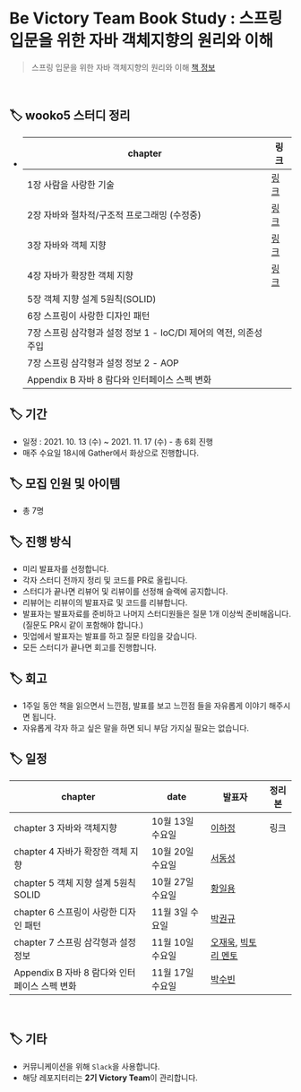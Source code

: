 # Be Victory Team Book Study : 스프링 입문을 위한 자바 객체지향의 원리와 이해

> 스프링 입문을 위한 자바 객체지향의 원리와 이해
> [책 정보](http://www.yes24.com/Product/Goods/17350624)

<br/>

## 🏷 wooko5 스터디 정리

- | chapter                                                      | 링크                                                         |
  | ------------------------------------------------------------ | ------------------------------------------------------------ |
  | 1장 사람을 사랑한 기술                                       | [링크](https://github.com/wooko5/OOP-In-Spring/blob/main/2021.09.29%20%EC%9E%90%EB%B0%94%20%EC%8A%A4%ED%94%84%EB%A7%81%20%EC%8A%A4%ED%84%B0%EB%94%94%201%EC%9E%A5.md) |
  | 2장 자바와 절차적/구조적 프로그래밍 (수정중)                 | [링크](https://github.com/wooko5/OOP-In-Spring/blob/main/2021.10.06%20%EC%9E%90%EB%B0%94%20%EC%8A%A4%ED%94%84%EB%A7%81%20%EC%8A%A4%ED%84%B0%EB%94%94%202%EC%9E%A5.md) |
  | 3장 자바와 객체 지향                                         | [링크](https://github.com/wooko5/OOP-In-Spring/blob/main/2021.10.13%20%EC%9E%90%EB%B0%94%20%EC%8A%A4%ED%94%84%EB%A7%81%20%EC%8A%A4%ED%84%B0%EB%94%94%203%EC%9E%A5.md) |
  | 4장 자바가 확장한 객체 지향                                  | [링크](https://github.com/wooko5/OOP-In-Spring/blob/main/2021.10.20%20%EC%9E%90%EB%B0%94%20%EC%8A%A4%ED%94%84%EB%A7%81%20%EC%8A%A4%ED%84%B0%EB%94%94%204%EC%9E%A5.md) |
  | 5장 객체 지향 설계 5원칙(SOLID)                              |                                                              |
  | 6장 스프링이 사랑한 디자인 패턴                              |                                                              |
  | 7장 스프링 삼각형과 설정 정보 1 - IoC/DI 제어의 역전, 의존성 주입 |                                                              |
  | 7장 스프링 삼각형과 설정 정보 2 - AOP                        |                                                              |
  | Appendix B 자바 8 람다와 인터페이스 스펙 변화                |                                                              |


## 🏷 기간

- 일정 : 2021. 10. 13 (수) ~ 2021. 11. 17 (수) - 총 6회 진행
- 매주 수요일 18시에 Gather에서 화상으로 진행합니다.

## 🏷 모집 인원 및 아이템

- 총 7명

## 🏷 진행 방식

- 미리 발표자를 선정합니다.
- 각자 스터디 전까지 정리 및 코드를 PR로 올립니다.
- 스터디가 끝나면 리뷰어 및 리뷰이를 선정해 슬랙에 공지합니다.
- 리뷰어는 리뷰이의 발표자료 및 코드를 리뷰합니다.
- 발표자는 발표자료를 준비하고 나머지 스터디원들은 질문 1개 이상씩 준비해옵니다. (질문도 PR시 같이 포함해야 합니다.)
- 밋업에서 발표자는 발표를 하고 질문 타임을 갖습니다.
- 모든 스터디가 끝나면 회고를 진행합니다.

## 🏷 회고

- 1주일 동안 책을 읽으면서 느낀점, 발표를 보고 느낀점 들을 자유롭게 이야기 해주시면 됩니다.
- 자유롭게 각자 하고 싶은 말을 하면 되니 부담 가지실 필요는 없습니다.

## 🏷 일정

| chapter                                       | date             | 발표자                                                                             | 정리본 |
| --------------------------------------------- | ---------------- | ---------------------------------------------------------------------------------- | :----: |
| chapter 3 자바와 객체지향                     | 10월 13일 수요일 | [이하정](https://github.com/healtheefart)                                          |  링크  |
| chapter 4 자바가 확장한 객체 지향             | 10월 20일 수요일 | [서동성](https://github.com/sds1vrk)                                               |        |
| chapter 5 객체 지향 설계 5원칙 SOLID          | 10월 27일 수요일 | [황일용](https://github.com/dlfdyd96)                                              |        |
| chapter 6 스프링이 사랑한 디자인 패턴         | 11월 3일 수요일  | [박권규](https://github.com/Kwonkyu)                                               |        |
| chapter 7 스프링 삼각형과 설정 정보           | 11월 10일 수요일 | [오재욱](https://github.com/wooko5), [빅토리 멘토](https://github.com/VictoryPark) |        |
| Appendix B 자바 8 람다와 인터페이스 스펙 변화 | 11월 17일 수요일 | [박수빈](https://github.com/suebeen)                                               |        |

<br/>

## 🏷 기타

- 커뮤니케이션을 위해 `Slack`을 사용합니다.
- 해당 레포지터리는 **2기 Victory Team**이 관리합니다.
